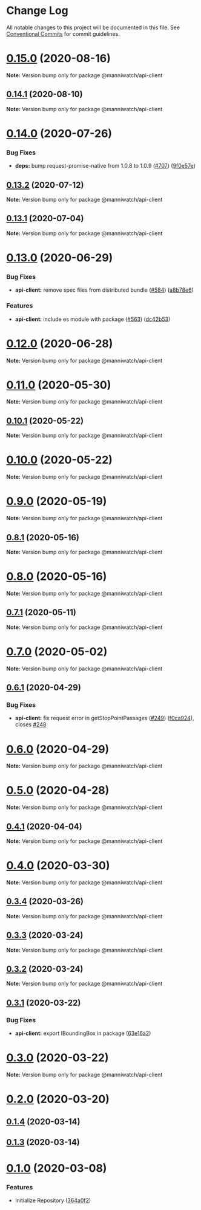 # Change Log

All notable changes to this project will be documented in this file.
See [Conventional Commits](https://conventionalcommits.org) for commit guidelines.

# [0.15.0](https://github.com/manniwatch/manniwatch/compare/v0.14.1...v0.15.0) (2020-08-16)

**Note:** Version bump only for package @manniwatch/api-client






## [0.14.1](https://github.com/manniwatch/manniwatch/compare/v0.14.0...v0.14.1) (2020-08-10)

**Note:** Version bump only for package @manniwatch/api-client






# [0.14.0](https://github.com/manniwatch/manniwatch/compare/v0.13.3...v0.14.0) (2020-07-26)


### Bug Fixes

* **deps:** bump request-promise-native from 1.0.8 to 1.0.9 ([#707](https://github.com/manniwatch/manniwatch/issues/707)) ([9f0e57e](https://github.com/manniwatch/manniwatch/commit/9f0e57e0e3105315ec3fb4b3eed1abdff93d00c8))






## [0.13.2](https://github.com/manniwatch/manniwatch/compare/v0.13.1...v0.13.2) (2020-07-12)

**Note:** Version bump only for package @manniwatch/api-client






## [0.13.1](https://github.com/manniwatch/manniwatch/compare/v0.13.0...v0.13.1) (2020-07-04)

**Note:** Version bump only for package @manniwatch/api-client






# [0.13.0](https://github.com/manniwatch/manniwatch/compare/v0.12.1...v0.13.0) (2020-06-29)


### Bug Fixes

* **api-client:** remove spec files from distributed bundle ([#584](https://github.com/manniwatch/manniwatch/issues/584)) ([a8b78e6](https://github.com/manniwatch/manniwatch/commit/a8b78e6a5274f904412355f85b42e5d6263074f5))


### Features

* **api-client:** include es module with package ([#563](https://github.com/manniwatch/manniwatch/issues/563)) ([dc42b53](https://github.com/manniwatch/manniwatch/commit/dc42b53fed2f6a245083189796d8367876cc0eae))






# [0.12.0](https://github.com/manniwatch/manniwatch/compare/v0.11.2...v0.12.0) (2020-06-28)

**Note:** Version bump only for package @manniwatch/api-client






# [0.11.0](https://github.com/manniwatch/manniwatch/compare/v0.10.1...v0.11.0) (2020-05-30)

**Note:** Version bump only for package @manniwatch/api-client





## [0.10.1](https://github.com/manniwatch/manniwatch/compare/v0.10.0...v0.10.1) (2020-05-22)

**Note:** Version bump only for package @manniwatch/api-client






# [0.10.0](https://github.com/manniwatch/manniwatch/compare/v0.9.0...v0.10.0) (2020-05-22)

**Note:** Version bump only for package @manniwatch/api-client






# [0.9.0](https://github.com/manniwatch/manniwatch/compare/v0.8.2...v0.9.0) (2020-05-19)

**Note:** Version bump only for package @manniwatch/api-client






## [0.8.1](https://github.com/manniwatch/manniwatch/compare/v0.8.0...v0.8.1) (2020-05-16)

**Note:** Version bump only for package @manniwatch/api-client






# [0.8.0](https://github.com/manniwatch/manniwatch/compare/v0.7.1...v0.8.0) (2020-05-16)

**Note:** Version bump only for package @manniwatch/api-client






## [0.7.1](https://github.com/manniwatch/manniwatch/compare/v0.7.0...v0.7.1) (2020-05-11)

**Note:** Version bump only for package @manniwatch/api-client






# [0.7.0](https://github.com/manniwatch/manniwatch/compare/v0.6.2...v0.7.0) (2020-05-02)

**Note:** Version bump only for package @manniwatch/api-client






## [0.6.1](https://github.com/manniwatch/manniwatch/compare/v0.6.0...v0.6.1) (2020-04-29)


### Bug Fixes

* **api-client:** fix request error in getStopPointPassages ([#249](https://github.com/manniwatch/manniwatch/issues/249)) ([f0ca924](https://github.com/manniwatch/manniwatch/commit/f0ca924e436335996d6f0f573008e31f19d3b83b)), closes [#248](https://github.com/manniwatch/manniwatch/issues/248)





# [0.6.0](https://github.com/manniwatch/manniwatch/compare/v0.5.1...v0.6.0) (2020-04-29)

**Note:** Version bump only for package @manniwatch/api-client





# [0.5.0](https://github.com/manniwatch/manniwatch/compare/v0.4.3...v0.5.0) (2020-04-28)

**Note:** Version bump only for package @manniwatch/api-client





## [0.4.1](https://github.com/manniwatch/manniwatch/compare/v0.4.0...v0.4.1) (2020-04-04)

**Note:** Version bump only for package @manniwatch/api-client






# [0.4.0](https://github.com/manniwatch/manniwatch/compare/v0.3.5...v0.4.0) (2020-03-30)

**Note:** Version bump only for package @manniwatch/api-client





## [0.3.4](https://github.com/manniwatch/manniwatch/compare/v0.3.3...v0.3.4) (2020-03-26)

**Note:** Version bump only for package @manniwatch/api-client






## [0.3.3](https://github.com/manniwatch/manniwatch/compare/v0.3.2...v0.3.3) (2020-03-24)

**Note:** Version bump only for package @manniwatch/api-client






## [0.3.2](https://github.com/manniwatch/manniwatch/compare/v0.3.1...v0.3.2) (2020-03-24)

**Note:** Version bump only for package @manniwatch/api-client





## [0.3.1](https://github.com/manniwatch/manniwatch/compare/v0.3.0...v0.3.1) (2020-03-22)


### Bug Fixes

* **api-client:** export IBoundingBox in package ([63e16a2](https://github.com/manniwatch/manniwatch/commit/63e16a275cb80bbf045e394c6bbbed8c900a32ca))






# [0.3.0](https://github.com/manniwatch/manniwatch/compare/v0.2.0...v0.3.0) (2020-03-22)

**Note:** Version bump only for package @manniwatch/api-client





# [0.2.0](https://github.com/manniwatch/manniwatch/compare/v0.1.5...v0.2.0) (2020-03-20)



## [0.1.4](https://github.com/manniwatch/manniwatch/compare/v0.1.3...v0.1.4) (2020-03-14)



## [0.1.3](https://github.com/manniwatch/manniwatch/compare/v0.1.2...v0.1.3) (2020-03-14)



# [0.1.0](https://github.com/manniwatch/manniwatch/compare/364a0f2e8a81e3df0cbaa9e09a4e9f70c1994270...v0.1.0) (2020-03-08)


### Features

* Initialize Repository ([364a0f2](https://github.com/manniwatch/manniwatch/commit/364a0f2e8a81e3df0cbaa9e09a4e9f70c1994270))
